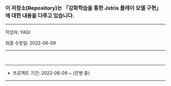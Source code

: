 ### 이 저장소(Repository)는 「강화학습을 통한 Jstris 플레이 모델 구현」에 대한 내용을 다루고 있습니다.

***
작성자: YAGI<br>

최종 수정일: 2022-06-09
***

<br>

***
+ 프로젝트 기간: 2022-06-09 ~ (진행 중)
***
